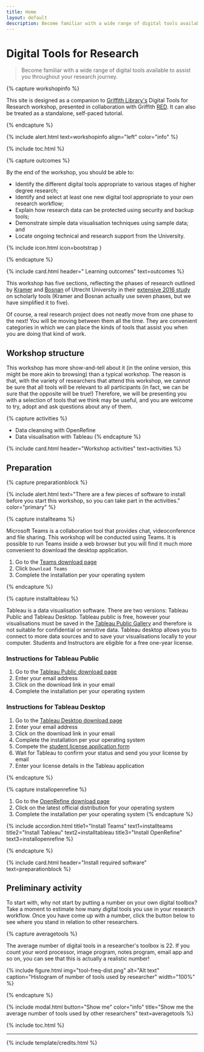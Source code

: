 ```yaml
---
title: Home
layout: default
description: Become familiar with a wide range of digital tools available to assist you throughout your research journey.
---
```


# Digital Tools for Research

> Become familiar with a wide range of digital tools available to assist you throughout your research journey.

{% capture workshopinfo %}

This site is designed as a companion to [Griffith Library's](https://www.griffith.edu.au/library) Digital Tools for Research workshop, presented in collaboration with Griffith [RED](https://www.griffith.edu.au/research/research-services/researcher-education-development). It can also be treated as a standalone, self-paced tutorial.

{% endcapture %}

{% include alert.html text=workshopinfo align="left" color="info" %}

<!-- 
    {% include figure.html img="embarking.jpg" alt="Lego submarine floating on the water" caption="Preparing to embark (image by Reiterlied, licensed under CC BY-NC-SA 2.0)" width="75" float="left" %}
    -->

{% include toc.html %}

{% capture outcomes %}

By the end of the workshop, you should be able to: 

- Identify the different digital tools appropriate to various stages of higher degree research;
- Identify and select at least one new digital tool appropriate to your own research workflow;
- Explain how research data can be protected using security and backup tools;
- Demonstrate simple data visualisation techniques using sample data; and
- Locate ongoing technical and research support from the University.

{% include icon.html icon=bootstrap }

{% endcapture %}

{% include card.html header="<i class='bi-mortarboard-fill'></i> Learning outcomes" text=outcomes %}

This workshop has five sections, reflecting the phases of research outlined by [Kramer](https://twitter.com/MsPhelps) <i class="bi bi-twitter" style="color:#00aced"></i> and [Bosnan](https://twitter.com/jeroenbosman) <i class="bi bi-twitter" style="color:#00aced"></i> of Utrecht University in their [extensive 2016 study](https://101innovations.wordpress.com) on scholarly tools (Kramer and Bosnan actually use seven phases, but we have simplified it to five).

Of course, a real research project does not neatly move from one phase to the next! You will be moving between them all the time. They are convenient categories in which we can place the kinds of tools that assist you when you are doing that kind of work.

## Workshop structure

This workshop has more show-and-tell about it (in the online version, this might be more akin to browsing) than a typical workshop. The reason is that, with the variety of researchers that attend this workshop, we cannot be sure that all tools will be relevant to all participants (in fact, we can be sure that the opposite will be true!) Therefore, we will be presenting you with a selection of tools that we think may be useful, and you are welcome to try, adopt and ask questions about any of them.

{% capture activities %}

 - Data cleansing with OpenRefine
 - Data visualisation with Tableau {% endcapture %}
 
{% include card.html header="Workshop activities" text=activities %}

## Preparation

{% capture preparationblock %}

<!-- {% include button.html text="Show me what I need to install" link="content/workshop-prep.html" color="primary" %} -->

{% include alert.html text="There are a few pieces of software to install before you start this workshop, so you can take part in the activities." color="primary" %}

{% capture installteams %}

Microsoft Teams is a collaboration tool that provides chat, videoconference and file sharing. This workshop will be conducted using Teams. It is possible to run Teams inside a web browser but you will find it much more convenient to download the desktop application.

1. Go to the [Teams download page](https://teams.microsoft.com/downloads)
2. Click `Download Teams`
3. Complete the installation per your operating system

{% endcapture %}

<!-- {% include card.html header="<i class='bi bi-mortarboard-fill'></i> Install Microsoft Teams" text=installteams %} -->

{% capture installtableau %}

Tableau is a data visualisation software. There are two versions: Tableau Public and Tableau Desktop. Tableau public is free, however your visualisations must be saved in the [Tableau Public Gallery](http://public.tableau.com/gallery/) and therefore is not suitable for confidential or sensitive data. Tableau desktop allows you to connect to more data sources and to save your visualisations locally to your computer. Students and Instructors are eligible for a free one-year license.

### Instructions for Tableau Public

1. Go to the [Tableau Public download page](https://public.tableau.com)
2. Enter your email address
3. Click on the download link in your email
4. Complete the installation per your operating system

### Instructions for Tableau Desktop

1. Go to the [Tableau Desktop download page](https://www.tableau.com/en-au/products/desktop/download)
2. Enter your email address
3. Click on the download link in your email
4. Complete the installation per your operating system
5. Compete the [student license application form](https://www.tableau.com/academic/students#form)
6. Wait for Tableau to confirm your status and send you your license by email
7. Enter your license details in the Tableau application

{% endcapture %}

<!-- {% include card.html header="<i class='fas fa-chart-pie'></i> Install Tableau" text=installtableau %} -->

{% capture installopenrefine %}
1.	Go to the [OpenRefine download page](https://openrefine.org/download)
2.	Click on the latest official distribution for your operating system
3.	Complete the installation per your operating system
{% endcapture %}

<!-- {% include card.html header="<i class='fas fa-table'></i> Install OpenRefine" text=installopenrefine %} -->

{% include accordion.html title1="Install Teams" text1=installteams title2="Install Tableau" text2=installtableau title3="Install OpenRefine" text3=installopenrefine %}

{% endcapture %}

{% include card.html header="Install required software" text=preparationblock %}

## Preliminary activity

To start with, why not start by putting a number on your own digital toolbox? Take a moment to estimate how many digital tools you use in your research workflow. Once you have come up with a number, click the button below to see where you stand in relation to other researchers. 

{% capture averagetools %}

The average number of digital tools in a researcher's toolbox is 22. If you count your word processor, image program, notes program, email app and so on, you can see that this is actually a realistic number!

{% include figure.html img="tool-freq-dist.png" alt="Alt text" caption="Histogram of number of tools used by researcher" width="100%" %}

{% endcapture %}

{% include modal.html button="Show me" color="info" title="Show me the average number of tools used by other researchers" text=averagetools %}

{% include toc.html %}

------

{% include template/credits.html %}
